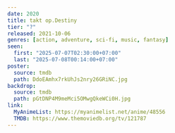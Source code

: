 ```yaml
---
date: 2020
title: takt op.Destiny
tier: "?"
released: 2021-10-06
genres: [action, adventure, sci-fi, music, fantasy]
seen:
  first: "2025-07-07T02:30:00+07:00"
  last: "2025-07-08T00:14:00+07:00"
poster:
  source: tmdb
  path: DdoEAmhx7rkUhJs2nry26GRiNC.jpg
backdrop:
  source: tmdb
  path: pGtDNP4M9meMci5OMwgQkeWCi0H.jpg
link:
  MyAnimeList: https://myanimelist.net/anime/48556
  TMDB: https://www.themoviedb.org/tv/121787
---
```

